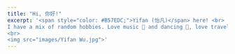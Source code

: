 ```yaml
---
title: "Hi, 你好!"
excerpt: '<span style="color: #B57EDC;">Yifan (怡凡)</span> here! <br>
I have a mix of random hobbies. Love music 🎹 and dancing 💃, love travel ✈️ but also enjoy being lazy 😴, love watching movies 🎥 and football games ⚽. Recently, I’ve taken up skiing ⛷️ and crocheting 🧶 as new hobbies!
<br>
<img src="images/Yifan Wu.jpg">'
---
```

